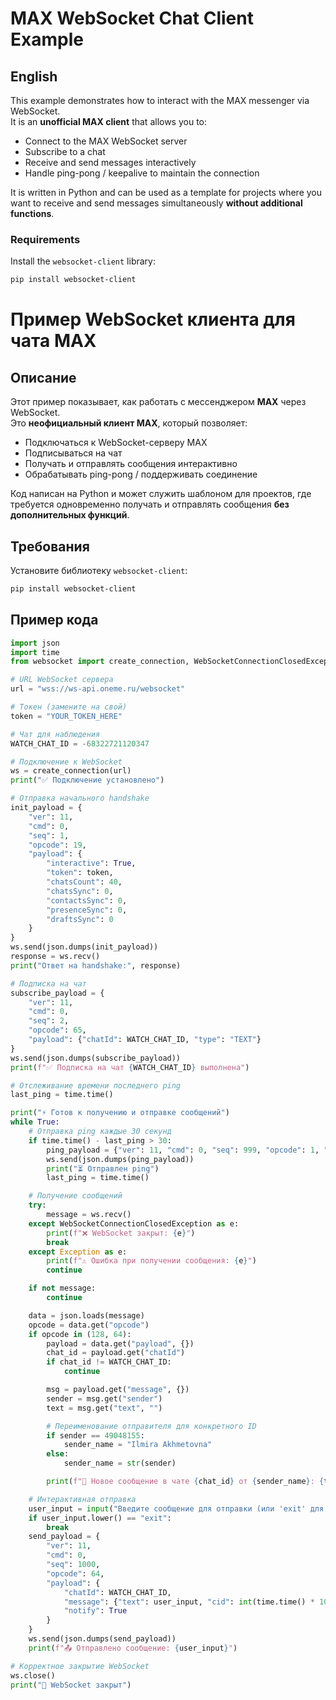 # MAX WebSocket Chat Client Example

## English

This example demonstrates how to interact with the MAX messenger via WebSocket.  
It is an **unofficial MAX client** that allows you to:

- Connect to the MAX WebSocket server
- Subscribe to a chat
- Receive and send messages interactively
- Handle ping-pong / keepalive to maintain the connection

It is written in Python and can be used as a template for projects where you want to receive and send messages simultaneously **without additional functions**.

### Requirements

Install the `websocket-client` library:

```bash
pip install websocket-client
```
# Пример WebSocket клиента для чата MAX

## Описание

Этот пример показывает, как работать с мессенджером **MAX** через WebSocket.  
Это **неофициальный клиент MAX**, который позволяет:

- Подключаться к WebSocket-серверу MAX
- Подписываться на чат
- Получать и отправлять сообщения интерактивно
- Обрабатывать ping-pong / поддерживать соединение

Код написан на Python и может служить шаблоном для проектов, где требуется одновременно получать и отправлять сообщения **без дополнительных функций**.

## Требования

Установите библиотеку `websocket-client`:

```bash
pip install websocket-client
```

## Пример кода

```python
import json
import time
from websocket import create_connection, WebSocketConnectionClosedException

# URL WebSocket сервера
url = "wss://ws-api.oneme.ru/websocket"

# Токен (замените на свой)
token = "YOUR_TOKEN_HERE"

# Чат для наблюдения
WATCH_CHAT_ID = -68322721120347

# Подключение к WebSocket
ws = create_connection(url)
print("✅ Подключение установлено")

# Отправка начального handshake
init_payload = {
    "ver": 11,
    "cmd": 0,
    "seq": 1,
    "opcode": 19,
    "payload": {
        "interactive": True,
        "token": token,
        "chatsCount": 40,
        "chatsSync": 0,
        "contactsSync": 0,
        "presenceSync": 0,
        "draftsSync": 0
    }
}
ws.send(json.dumps(init_payload))
response = ws.recv()
print("Ответ на handshake:", response)

# Подписка на чат
subscribe_payload = {
    "ver": 11,
    "cmd": 0,
    "seq": 2,
    "opcode": 65,
    "payload": {"chatId": WATCH_CHAT_ID, "type": "TEXT"}
}
ws.send(json.dumps(subscribe_payload))
print(f"✅ Подписка на чат {WATCH_CHAT_ID} выполнена")

# Отслеживание времени последнего ping
last_ping = time.time()

print("⚡ Готов к получению и отправке сообщений")
while True:
    # Отправка ping каждые 30 секунд
    if time.time() - last_ping > 30:
        ping_payload = {"ver": 11, "cmd": 0, "seq": 999, "opcode": 1, "payload": {"interactive": False}}
        ws.send(json.dumps(ping_payload))
        print("⏳ Отправлен ping")
        last_ping = time.time()

    # Получение сообщений
    try:
        message = ws.recv()
    except WebSocketConnectionClosedException as e:
        print(f"❌ WebSocket закрыт: {e}")
        break
    except Exception as e:
        print(f"⚠ Ошибка при получении сообщения: {e}")
        continue

    if not message:
        continue

    data = json.loads(message)
    opcode = data.get("opcode")
    if opcode in (128, 64):
        payload = data.get("payload", {})
        chat_id = payload.get("chatId")
        if chat_id != WATCH_CHAT_ID:
            continue

        msg = payload.get("message", {})
        sender = msg.get("sender")
        text = msg.get("text", "")

        # Переименование отправителя для конкретного ID
        if sender == 49048155:
            sender_name = "Ilmira Akhmetovna"
        else:
            sender_name = str(sender)

        print(f"💬 Новое сообщение в чате {chat_id} от {sender_name}: {text}")

    # Интерактивная отправка
    user_input = input("Введите сообщение для отправки (или 'exit' для выхода): ")
    if user_input.lower() == "exit":
        break
    send_payload = {
        "ver": 11,
        "cmd": 0,
        "seq": 1000,
        "opcode": 64,
        "payload": {
            "chatId": WATCH_CHAT_ID,
            "message": {"text": user_input, "cid": int(time.time() * 1000), "elements": [], "attaches": []},
            "notify": True
        }
    }
    ws.send(json.dumps(send_payload))
    print(f"📤 Отправлено сообщение: {user_input}")

# Корректное закрытие WebSocket
ws.close()
print("🛑 WebSocket закрыт")
```
